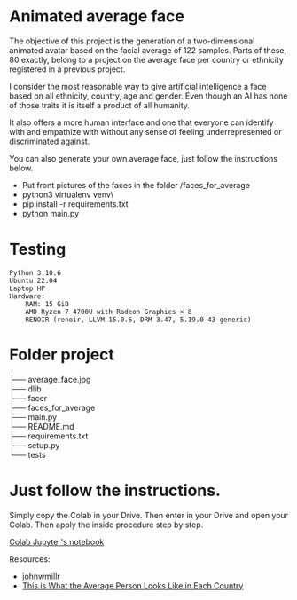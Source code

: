 # Animated average face

The objective of this project is the generation of a two-dimensional 
animated avatar based on the facial average of 122 samples. 
Parts of these, 80 exactly, belong to a project on the average face 
per country or ethnicity registered in a previous project. 

I consider the most reasonable way to give artificial intelligence a 
face based on all ethnicity, country, age and gender. 
Even though an AI has none of those traits it is itself a product of 
all humanity.

It also offers a more human interface and one that everyone can identify 
with and empathize with without any sense of feeling underrepresented or 
discriminated against.

You can also generate your own average face, just follow the instructions below.

- Put front pictures of the faces in the folder /faces_for_average
- python3 virtualenv venv\
- pip install -r requirements.txt
- python main.py

# Testing

    Python 3.10.6
    Ubuntu 22.04
    Laptop HP
    Hardware:
        RAM: 15 GiB
        AMD Ryzen 7 4700U with Radeon Graphics × 8
        RENOIR (renoir, LLVM 15.0.6, DRM 3.47, 5.19.0-43-generic)

# Folder project

├── average_face.jpg\
├── dlib\
├── facer\
├── faces_for_average\
├── main.py\
├── README.md\
├── requirements.txt\
├── setup.py\
└── tests


# Just follow the instructions.

Simply copy the Colab in your Drive.
Then enter in your Drive and open your Colab.
Then apply the inside procedure step by step.

[Colab Jupyter's notebook](https://colab.research.google.com/drive/1x-CnBKoaLCBpFQ2LMURYyoCuytY6yifb#scrollTo=IcMX7ueZO0Oa)

Resources:
- [johnwmillr](https://www.johnwmillr.com/average-faces-in-python/)
- [This is What the Average Person Looks Like in Each Country](https://www.artfido.com/this-is-what-the-average-person-looks-like-in-each-country/)
